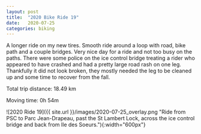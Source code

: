 ```yaml
---
layout: post
title:  "2020 Bike Ride 19"
date:   2020-07-25
categories: biking
---
```


A longer ride on my new tires. Smooth ride around a loop with road, bike path and a couple bridges. Very nice day for a ride and not too busy on the paths. There were some police on the ice control bridge treating a rider who appeared to have crashed and had a pretty large road rash on one leg. Thankfully it did not look broken, they mostly needed the leg to be cleaned up and some time to recover from the fall.

Total trip distance: 18.49 km

Moving time: 0h 54m

![2020 Ride 19]({{ site.url }}/images/2020-07-25_overlay.png "Ride from PSC to Parc Jean-Drapeau, past the St Lambert Lock, across the ice control bridge and back from Ile des Soeurs."){:width="600px"}
